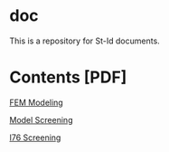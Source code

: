 # doc

This is a repository for St-Id documents.

# Contents [PDF]

[FEM Modeling](https://johndevitis.github.io/doc/FEMscreening/FEM_Modeling.pdf)

[Model Screening](https://johndevitis.github.io/doc/FEMscreening/ModelScreening.pdf)

[I76 Screening](https://johndevitis.github.io/doc/I76Screening/ModelChanges.pdf)
